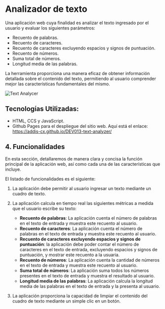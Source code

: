 # Analizador de texto
Una aplicación web cuya finalidad es analizar el texto ingresado por el usuario y evaluar los siguientes parámetros:

   - Recuento de palabras.
   - Recuento de caracteres.
   - Recuento de caracteres excluyendo espacios y signos de puntuación.
   - Recuento de números.
   - Suma total de números.
   - Longitud media de las palabras.

La herramienta proporciona una manera eficaz de obtener información detallada sobre el contenido del texto, permitiendo al usuario comprender mejor las características fundamentales del mismo.

![Text Analycer]()

## Tecnologías Utilizadas:
  
  - HTML, CCS y JavaScript.
  - Github Pages para el despliegue del sitio web.
  Aquí está el enlace: https://addis-cx.github.io/DEV013-text-analyzer/


## 4. Funcionalidades

En esta sección, detallaremos de manera clara y concisa la función principal de la aplicación web, así como cada una de las características que incluye.

El listado de funcionalidades es el siguiente:

1. La aplicación debe permitir al usuario ingresar un texto mediante un cuadro de texto.

2. La aplicación calcula en tiempo real las siguientes métricas a medida que el usuario escribe su texto:

    - **Recuento de palabras**: La aplicación cuenta el número de palabras en el texto de entrada y muestra este recuento al usuario.
    - **Recuento de caracteres**: La aplicación cuenta el número de palabras en el texto de entrada y muestra este recuento al usuario.
    - **Recuento de caracteres excluyendo espacios y signos de puntuación**:
    la aplicación debe poder contar el número de caracteres en el texto de
    entrada, excluyendo espacios y signos de puntuación, y mostrar este recuento
    a la usuaria.
    - **Recuento de números**: La aplicación cuenta la cantidad de números en el texto de entrada y muestra este recuento al usuario.
    - **Suma total de números**: La aplicación suma todos los números presentes en el texto de entrada y muestra el resultado al usuario.
    - **Longitud media de las palabras**: La aplicación calcula la longitud media de las palabras en el texto de entrada y la presenta al usuario.

3. La aplicación proporciona la capacidad de limpiar el contenido del cuadro de texto mediante un simple clic en un botón.